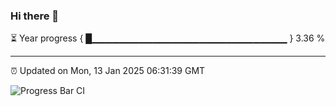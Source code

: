 ### Hi there 👋

⏳ Year progress { █▁▁▁▁▁▁▁▁▁▁▁▁▁▁▁▁▁▁▁▁▁▁▁▁▁▁▁▁▁ } 3.36 %

---

⏰ Updated on Mon, 13 Jan 2025 06:31:39 GMT

![Progress Bar CI](https://github.com/ZhaoGui/ZhaoGui/workflows/Progress%20Bar%20CI/badge.svg)

